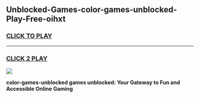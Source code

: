 
## Unblocked-Games-color-games-unblocked-Play-Free-oihxt
<h3>
<a href="https://premium76.site?title=color-games-unblocked&ref=10A">CLICK TO PLAY</a></h3>
<hr>

<h3>
<a href="https://premium76.site?title=color-games-unblocked&ref=10A">CLICK 2 PLAY</a>
  
</h3>

<a href="https://premium76.site?title=color-games-unblocked&ref=10A"><img src="https://clearcache.store/games.png"></a>


**color-games-unblocked games unblocked: Your Gateway to Fun and Accessible Online Gaming**
